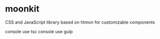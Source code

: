 # moonkit
CSS and JavaScript library based on htmon for customizable components

console use tsc
console use gulp